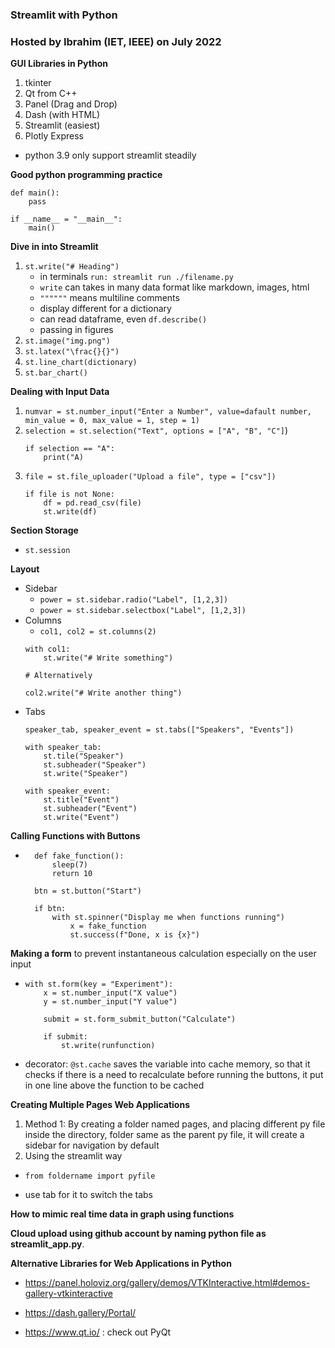 ### Streamlit with Python

### Hosted by Ibrahim (IET, IEEE) on July 2022

**GUI Libraries in Python**
1. tkinter
2. Qt from C++
3. Panel (Drag and Drop)
4. Dash (with HTML)
5. Streamlit (easiest)
6. Plotly Express

- python 3.9 only support streamlit steadily

**Good python programming practice**
```
def main():
    pass

if __name__ = "__main__":
    main()    
```

**Dive in into Streamlit**

1. ``st.write("# Heading")``
    - in terminals ``run: streamlit run ./filename.py``
    - ``write`` can takes in many data format like markdown, images, html 
    - ``""""""`` means multiline comments
    - display different for a dictionary
    - can read dataframe, even ``df.describe()``
    - passing in figures
2. ``st.image("img.png")``
3. ``st.latex("\frac{}{}")``
3. ``st.line_chart(dictionary)``
4. ``st.bar_chart()``
 
**Dealing with Input Data**
1. ``numvar = st.number_input("Enter a Number", value=dafault number, min_value = 0, max_value = 1, step = 1)``
2. ``selection = st.selection("Text", options = ["A", "B", "C"]``)
    ```
    if selection == "A":
        print("A)
    ```
3. ``file = st.file_uploader("Upload a file", type = ["csv"])``
    ```
    if file is not None:
        df = pd.read_csv(file)
        st.write(df)
    ```

**Section Storage**
- ``st.session`` 

**Layout**
- Sidebar
    - ``power = st.sidebar.radio("Label", [1,2,3])``
    - ``power = st.sidebar.selectbox("Label", [1,2,3])``
- Columns
    - ``col1, col2 = st.columns(2)``
    ```
    with col1:
        st.write("# Write something")
    
    # Alternatively

    col2.write("# Write another thing")
    ``` 
- Tabs
    ```
    speaker_tab, speaker_event = st.tabs(["Speakers", "Events"])

    with speaker_tab:
        st.tile("Speaker")
        st.subheader("Speaker")
        st.write("Speaker")
    
    with speaker_event:
        st.title("Event")
        st.subheader("Event")
        st.write("Event")
    ```

**Calling Functions with Buttons**
- ```
    def fake_function():
        sleep(7)
        return 10

    btn = st.button("Start")

    if btn:
        with st.spinner("Display me when functions running")
            x = fake_function
            st.success(f"Done, x is {x}")
    ```

**Making a form** to prevent instantaneous calculation especially on the user input
-   ```
    with st.form(key = "Experiment"):
        x = st.number_input("X value")
        y = st.number_input("Y value")

        submit = st.form_submit_button("Calculate")

        if submit:
            st.write(runfunction)
    ```

- decorator: ``@st.cache`` saves the variable into cache memory, so that it checks if there is a need to recalculate before running the buttons, it put in one line above the function to be cached

**Creating Multiple Pages Web Applications**
1. Method 1: By creating a folder named pages, and placing different py file inside the directory, folder same as the parent py file, it will create a sidebar for navigation by default
2. Using the streamlit way
-   ```
    from foldername import pyfile
    ```
- use tab for it to switch the tabs

**How to mimic real time data in graph using functions**

**Cloud upload using github account by naming python file as streamlit_app.py**.

**Alternative Libraries for Web Applications in Python**
- https://panel.holoviz.org/gallery/demos/VTKInteractive.html#demos-gallery-vtkinteractive

- https://dash.gallery/Portal/

- https://www.qt.io/ : check out PyQt

